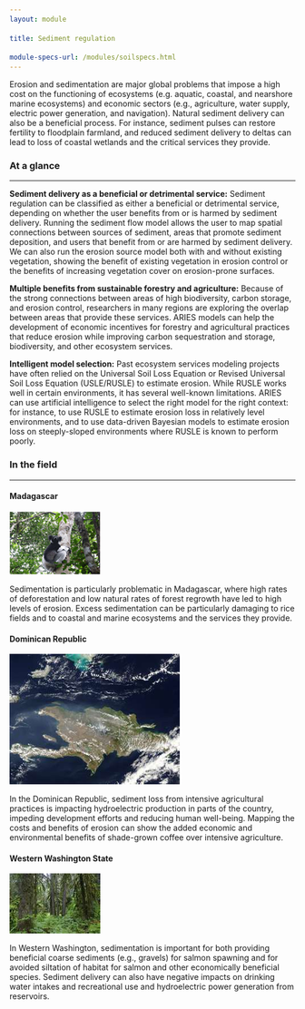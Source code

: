 ```yaml
---
layout: module

title: Sediment regulation

module-specs-url: /modules/soilspecs.html
---
```

<div id="module-intro" markdown="1">

Erosion and sedimentation are major global problems that impose a high
cost on the functioning of ecosystems (e.g. aquatic, coastal, and
nearshore marine ecosystems) and economic sectors (e.g., agriculture,
water supply, electric power generation, and navigation). Natural
sediment delivery can also be a beneficial process.  For instance,
sediment pulses can restore fertility to floodplain farmland, and
reduced sediment delivery to deltas can lead to loss of coastal
wetlands and the critical services they provide.

</div>

<div id="module-at-a-glance" markdown="1">

### At a glance
----------------

**Sediment delivery as a beneficial or detrimental service:** Sediment
regulation can be classified as either a beneficial or detrimental
service, depending on whether the user benefits from or is harmed by
sediment delivery.  Running the sediment flow model allows the user to
map spatial connections between sources of sediment, areas that
promote sediment deposition, and users that benefit from or are harmed
by sediment delivery.  We can also run the erosion source model both
with and without existing vegetation, showing the benefit of existing
vegetation in erosion control or the benefits of increasing vegetation
cover on erosion-prone surfaces.

**Multiple benefits from sustainable forestry and agriculture:**
Because of the strong connections between areas of high biodiversity,
carbon storage, and erosion control, researchers in many regions are
exploring the overlap between areas that provide these services.
ARIES models can help the development of economic incentives for
forestry and agricultural practices that reduce erosion while
improving carbon sequestration and storage, biodiversity, and other
ecosystem services.

**Intelligent model selection:** Past ecosystem services modeling
projects have often relied on the Universal Soil Loss Equation or
Revised Universal Soil Loss Equation (USLE/RUSLE) to estimate erosion.
While RUSLE works well in certain environments, it has several
well-known limitations.  ARIES can use artificial intelligence to
select the right model for the right context: for instance, to use
RUSLE to estimate erosion loss in relatively level environments, and
to use data-driven Bayesian models to estimate erosion loss on
steeply-sloped environments where RUSLE is known to perform poorly.

</div>

<div id="module-in-the-field" markdown="1">

### In the field
-----------------

#### Madagascar

<img src="/images/lemur_160.gif" />

Sedimentation is particularly problematic in Madagascar, where high
rates of deforestation and low natural rates of forest regrowth have
led to high levels of erosion. Excess sedimentation can be
particularly damaging to rice fields and to coastal and marine
ecosystems and the services they provide.

#### Dominican Republic

<img src="/images/Dominican%20Rep-NASA.jpg" />

In the Dominican Republic, sediment loss from intensive agricultural
practices is impacting hydroelectric production in parts of the
country, impeding development efforts and reducing human
well-being. Mapping the costs and benefits of erosion can show the
added economic and environmental benefits of shade-grown coffee over
intensive agriculture.

#### Western Washington State

<img src="/images/SnoquamieForest.jpg" />

In Western Washington, sedimentation is important for both providing
beneficial coarse sediments (e.g., gravels) for salmon spawning and
for avoided siltation of habitat for salmon and other economically
beneficial species. Sediment delivery can also have negative impacts
on drinking water intakes and recreational use and hydroelectric power
generation from reservoirs.

</div>
